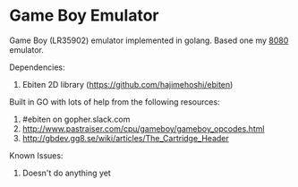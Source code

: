 # Game Boy Emulator

Game Boy (LR35902) emulator implemented in golang. Based one my [8080](https://github.com/Insood/8080) emulator.

Dependencies:
1) Ebiten 2D library (https://github.com/hajimehoshi/ebiten)

Built in GO with lots of help from the following resources:
1) #ebiten on gopher.slack.com
2) http://www.pastraiser.com/cpu/gameboy/gameboy_opcodes.html
3) http://gbdev.gg8.se/wiki/articles/The_Cartridge_Header

Known Issues:
1) Doesn't do anything yet